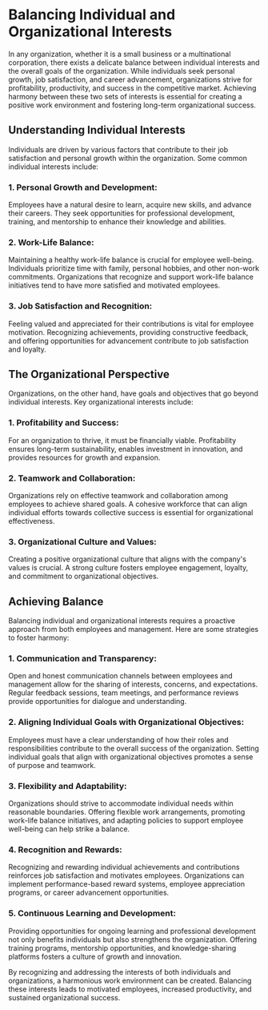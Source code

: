 Balancing Individual and Organizational Interests
==========================================================

In any organization, whether it is a small business or a multinational corporation, there exists a delicate balance between individual interests and the overall goals of the organization. While individuals seek personal growth, job satisfaction, and career advancement, organizations strive for profitability, productivity, and success in the competitive market. Achieving harmony between these two sets of interests is essential for creating a positive work environment and fostering long-term organizational success.

Understanding Individual Interests
----------------------------------

Individuals are driven by various factors that contribute to their job satisfaction and personal growth within the organization. Some common individual interests include:

### 1. Personal Growth and Development:

Employees have a natural desire to learn, acquire new skills, and advance their careers. They seek opportunities for professional development, training, and mentorship to enhance their knowledge and abilities.

### 2. Work-Life Balance:

Maintaining a healthy work-life balance is crucial for employee well-being. Individuals prioritize time with family, personal hobbies, and other non-work commitments. Organizations that recognize and support work-life balance initiatives tend to have more satisfied and motivated employees.

### 3. Job Satisfaction and Recognition:

Feeling valued and appreciated for their contributions is vital for employee motivation. Recognizing achievements, providing constructive feedback, and offering opportunities for advancement contribute to job satisfaction and loyalty.

The Organizational Perspective
------------------------------

Organizations, on the other hand, have goals and objectives that go beyond individual interests. Key organizational interests include:

### 1. Profitability and Success:

For an organization to thrive, it must be financially viable. Profitability ensures long-term sustainability, enables investment in innovation, and provides resources for growth and expansion.

### 2. Teamwork and Collaboration:

Organizations rely on effective teamwork and collaboration among employees to achieve shared goals. A cohesive workforce that can align individual efforts towards collective success is essential for organizational effectiveness.

### 3. Organizational Culture and Values:

Creating a positive organizational culture that aligns with the company's values is crucial. A strong culture fosters employee engagement, loyalty, and commitment to organizational objectives.

Achieving Balance
-----------------

Balancing individual and organizational interests requires a proactive approach from both employees and management. Here are some strategies to foster harmony:

### 1. Communication and Transparency:

Open and honest communication channels between employees and management allow for the sharing of interests, concerns, and expectations. Regular feedback sessions, team meetings, and performance reviews provide opportunities for dialogue and understanding.

### 2. Aligning Individual Goals with Organizational Objectives:

Employees must have a clear understanding of how their roles and responsibilities contribute to the overall success of the organization. Setting individual goals that align with organizational objectives promotes a sense of purpose and teamwork.

### 3. Flexibility and Adaptability:

Organizations should strive to accommodate individual needs within reasonable boundaries. Offering flexible work arrangements, promoting work-life balance initiatives, and adapting policies to support employee well-being can help strike a balance.

### 4. Recognition and Rewards:

Recognizing and rewarding individual achievements and contributions reinforces job satisfaction and motivates employees. Organizations can implement performance-based reward systems, employee appreciation programs, or career advancement opportunities.

### 5. Continuous Learning and Development:

Providing opportunities for ongoing learning and professional development not only benefits individuals but also strengthens the organization. Offering training programs, mentorship opportunities, and knowledge-sharing platforms fosters a culture of growth and innovation.

By recognizing and addressing the interests of both individuals and organizations, a harmonious work environment can be created. Balancing these interests leads to motivated employees, increased productivity, and sustained organizational success.
